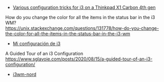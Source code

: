 * [Various configuration tricks for i3 on a Thinkpad X1 Carbon 4th gen](https://github.com/alberto-santini/i3-configuration-x1/blob/master/README.md)

How do you change the color for all the items in the status bar in the i3 WM?  
https://unix.stackexchange.com/questions/131778/how-do-you-change-the-color-for-all-the-items-in-the-status-bar-in-the-i3-wm

* [Mi configuración de i3](https://sergioquijanorey.github.io/i3/linux/programacion/administracion/2018/09/09/configuraci%C3%B3n-i3wm.html)

A Guided Tour of an i3 Configuration  
https://www.sglavoie.com/posts/2020/08/15/a-guided-tour-of-an-i3-configuration/

* [i3wm-nord](https://github.com/TheDistroHopper/i3wm-nord/tree/main)
